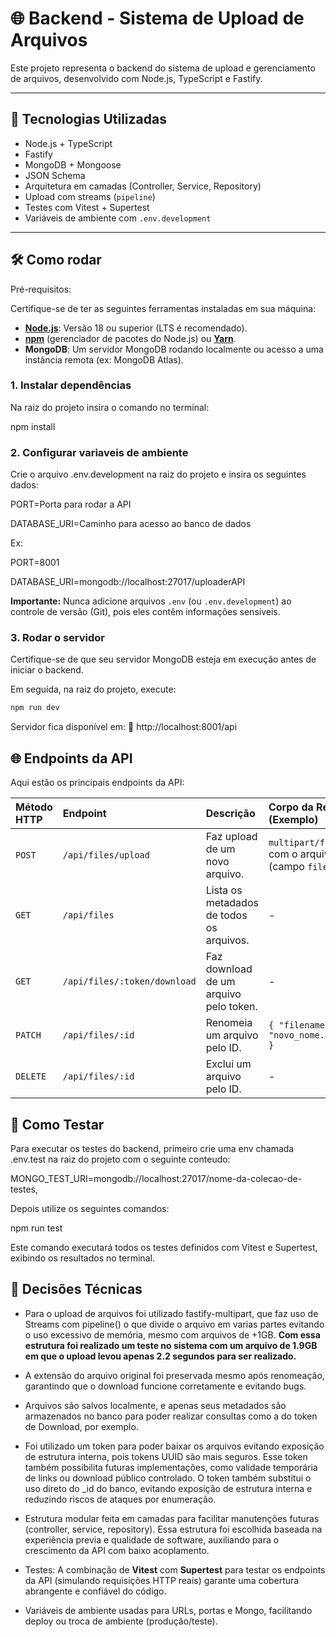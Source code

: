 # 🌐 Backend - Sistema de Upload de Arquivos

Este projeto representa o backend do sistema de upload e gerenciamento de arquivos, desenvolvido com Node.js, TypeScript e Fastify.

---

## 🚀 Tecnologias Utilizadas

- Node.js + TypeScript
- Fastify
- MongoDB + Mongoose
- JSON Schema
- Arquitetura em camadas (Controller, Service, Repository)
- Upload com streams (`pipeline`)
- Testes com Vitest + Supertest
- Variáveis de ambiente com `.env.development`

---

## 🛠️ Como rodar

Pré-requisitos:

Certifique-se de ter as seguintes ferramentas instaladas em sua máquina:

* [**Node.js**](https://nodejs.org/): Versão 18 ou superior (LTS é recomendado).
* [**npm**](https://www.npmjs.com/) (gerenciador de pacotes do Node.js) ou [**Yarn**](https://yarnpkg.com/).
* **MongoDB**: Um servidor MongoDB rodando localmente ou acesso a uma instância remota (ex: MongoDB Atlas).

### 1. Instalar dependências

Na raiz do projeto insira o comando no terminal:

npm install

### 2. Configurar variaveis de ambiente

Crie o arquivo .env.development na raiz do projeto e insira os seguintes dados:

PORT=Porta para rodar a API

DATABASE_URI=Caminho para acesso ao banco de dados

Ex:

PORT=8001

DATABASE_URI=mongodb://localhost:27017/uploaderAPI

**Importante:** Nunca adicione arquivos `.env` (ou `.env.development`) ao controle de versão (Git), pois eles contêm informações sensíveis.

### 3. Rodar o servidor

Certifique-se de que seu servidor MongoDB esteja em execução antes de iniciar o backend.

Em seguida, na raiz do projeto, execute:

```bash
npm run dev
``` 

Servidor fica disponível em:
📍 http://localhost:8001/api

## 🌐 Endpoints da API

Aqui estão os principais endpoints da API:

| Método HTTP | Endpoint                     | Descrição                                     | Corpo da Requisição (Exemplo)               |
| :----------| :--------------------------- | :-------------------------------------------- | :--------------------------- |
| `POST`      | `/api/files/upload`          | Faz upload de um novo arquivo.                | `multipart/form-data` com o arquivo (campo `file`) |
| `GET`       | `/api/files`                 | Lista os metadados de todos os arquivos.      | -                                           |
| `GET`       | `/api/files/:token/download` | Faz download de um arquivo pelo token.        | -                                           |
| `PATCH`     | `/api/files/:id`             | Renomeia um arquivo pelo ID.                  | `{ "filename": "novo_nome.extensao" }`      |
| `DELETE`    | `/api/files/:id`             | Exclui um arquivo pelo ID.                    | -                                           |

## 🧪 Como Testar

Para executar os testes do backend, primeiro crie uma env chamada .env.test na raiz do projeto com o seguinte conteudo:

MONGO_TEST_URI=mongodb://localhost:27017/nome-da-colecao-de-testes,

Depois utilize os seguintes comandos:

npm run test

Este comando executará todos os testes definidos com Vitest e Supertest, exibindo os resultados no terminal.

## 📌 Decisões Técnicas

- Para o upload de arquivos foi utilizado fastify-multipart, que faz uso de Streams com pipeline() o que divide o arquivo em varias partes evitando o uso excessivo de memória, mesmo com arquivos de +1GB.
**Com essa estrutura foi realizado um teste no sistema com um arquivo de 1.9GB em que o upload levou apenas 2.2 segundos para ser realizado.**

- A extensão do arquivo original foi preservada mesmo após renomeação, garantindo que o download funcione corretamente e evitando bugs.

- Arquivos são salvos localmente, e apenas seus metadados são armazenados no banco para poder realizar consultas como a do token de Download, por exemplo.

- Foi utilizado um token para poder baixar os arquivos evitando exposição de estrutura interna, pois tokens UUID são mais seguros. Esse token também possibilita futuras implementações, como validade temporária de links ou download público controlado.
O token também substitui o uso direto do _id do banco, evitando exposição de estrutura interna e reduzindo riscos de ataques por enumeração.

- Estrutura modular feita em camadas para facilitar manutenções futuras (controller, service, repository). Essa estrutura foi escolhida baseada na experiência previa e qualidade de software, auxiliando para o crescimento da API com baixo acoplamento.

- Testes: A combinação de **Vitest** com **Supertest** para testar os endpoints da API (simulando requisições HTTP reais) garante uma cobertura abrangente e confiável do código.

- Variáveis de ambiente usadas para URLs, portas e Mongo, facilitando deploy ou troca de ambiente (produção/teste).